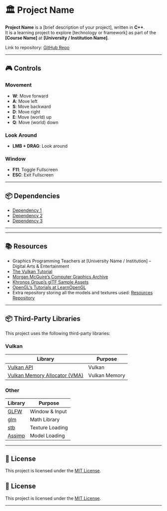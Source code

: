 # 🏛️ Project Name

**Project Name** is a [brief description of your project], written in **C++**.  
It is a learning project to explore [technology or framework] as part of the **[Course Name]** at **[University / Institution Name]**.

Link to repository: [GitHub Repo](https://github.com/your-repo-link)

---

## 🎮 Controls

### Movement
- **W**: Move forward  
- **A**: Move left  
- **S**: Move backward  
- **D**: Move right  
- **E**: Move (world) up  
- **Q**: Move (world) down  

### Look Around
- **LMB + DRAG**: Look around  

### Window
- **F11**: Toggle Fullscreen  
- **ESC**: Exit Fullscreen  

---

## 📦 Dependencies
- [Dependency 1](https://link-to-dependency)
- [Dependency 2](https://link-to-dependency)
- [Dependency 3](https://link-to-dependency)

---


---

## 📚 Resources

- Graphics Programming Teachers at [University Name / Institution] – Digital Arts & Entertainment  
- [The Vulkan Tutorial](https://vulkan-tutorial.com)  
- [Morgan McGuire’s Computer Graphics Archive](https://casual-effects.com/data)  
- [Khronos Group’s glTF Sample Assets](https://github.com/KhronosGroup/glTF-Sample-Assets)  
- [OpenGL’s Tutorials at LearnOpenGL](https://learnopengl.com)  
- Extra repository storing all the models and textures used: [Resources Repository](https://github.com/resource-repo-link)

---

## 📦 Third-Party Libraries

This project uses the following third-party libraries:

### Vulkan
| Library | Purpose |
|---------|---------|
| [Vulkan API](https://vulkan.lunarg.com/sdk/home) | Vulkan |
| [Vulkan Memory Allocator (VMA)](https://gpuopen.com/vulkan-memory-allocator/) | Vulkan Memory |

### Other
| Library | Purpose |
|---------|---------|
| [GLFW](https://www.glfw.org/) | Window & Input |
| [glm](https://github.com/g-truc/glm) | Math Library |
| [stb](https://github.com/nothings/stb) | Texture Loading |
| [Assimp](https://github.com/assimp/assimp) | Model Loading |

---

## 📝 License
This project is licensed under the [MIT License](LICENSE).


## 📝 License
This project is licensed under the [MIT License](LICENSE).
****
